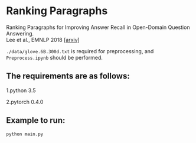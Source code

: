 # Ranking Paragraphs

Ranking Paragraphs for Improving Answer Recall in Open-Domain Question Answering.   
Lee et al., EMNLP 2018 [[arxiv]](https://arxiv.org/pdf/1810.00494.pdf)  


```./data/glove.6B.300d.txt``` is required for preprocessing, and ```Preprocess.ipynb``` should be performed.

## The requirements are as follows:
1.python 3.5

2.pytorch 0.4.0


## Example to run:
```
python main.py
```
